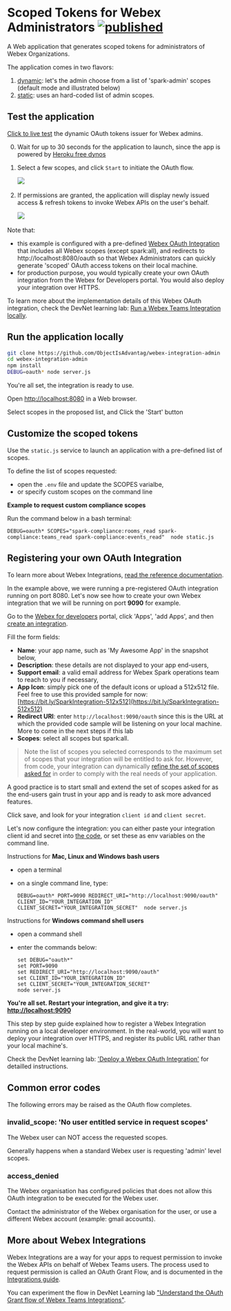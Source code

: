 # Scoped Tokens for Webex Administrators [![published](https://static.production.devnetcloud.com/codeexchange/assets/images/devnet-published.svg)](https://developer.cisco.com/codeexchange/github/repo/ObjectIsAdvantag/webex-integration-admin)

A Web application that generates scoped tokens for administrators of Webex Organizations.

The application comes in two flavors:
1. [dynamic](server.js): let's the admin choose from a list of 'spark-admin' scopes (default mode and illustrated below)
2. [static](static.js): uses an hard-coded list of admin scopes.

## Test the application

[Click to live test](https://webex-token.herokuapp.com) the dynamic OAuth tokens issuer for Webex admins.

0. Wait for up to 30 seconds for the application to launch, since the app is powered by [Heroku free dynos](https://devcenter.heroku.com/articles/free-dyno-hours)

1. Select a few scopes, and click `Start` to initiate the OAuth flow. 

&nbsp;&nbsp;&nbsp;&nbsp;&nbsp;&nbsp;![](docs/img/select-scopes.png)


2. If permissions are granted, the application will display newly issued access & refresh tokens to invoke Webex APIs on the user's behalf.

&nbsp;&nbsp;&nbsp;&nbsp;&nbsp;&nbsp;![](docs/img/OAuth-Show-Tokens.png)


Note that:
- this example is configured with a pre-defined [Webex OAuth Integration](https://developer.webex.com/docs/integrations) that includes all Webex scopes (except spark:all), and redirects to http://localhost:8080/oauth so that Webex Administrators can quickly generate 'scoped' OAuth access tokens on their local machine.
- for production purpose, you would typically create your own OAuth integration from the Webex for Developers portal. You would also deploy your integration over HTTPS.


To learn more about the implementation details of this Webex OAuth integration, check the DevNet learning lab: [Run a Webex Teams Integration locally](https://developer.cisco.com/learning/tracks/collab-cloud/spark-apps/collab-spark-intl/step/1).


## Run the application locally

``` bash
git clone https://github.com/ObjectIsAdvantag/webex-integration-admin
cd webex-integration-admin
npm install
DEBUG=oauth* node server.js
```

You're all set, the integration is ready to use.

Open [http://localhost:8080](http://localhost:8080) in a Web browser.

Select scopes in the proposed list, 
and Click the 'Start' button


## Customize the scoped tokens

Use the `static.js` service to launch an application with a pre-defined list of scopes.

To define the list of scopes requested: 
- open the `.env` file and update the SCOPES varialbe, 
- or specify custom scopes on the command line

**Example to request custom compliance scopes**

Run the command below in a bash terminal:

```
DEBUG=oauth* SCOPES="spark-compliance:rooms_read spark-compliance:teams_read spark-compliance:events_read"  node static.js
```


## Registering your own OAuth Integration

To learn more about Webex Integrations, [read the reference documentation](https://developer.webex.com/authentication.html).

In the example above, we were running a pre-registered OAuth integration running on port 8080.
Let's now see how to create your own Webex integration that we will be running on port **9090** for example.

Go to the [Webex for developers](https://developer.webex.com) portal, click 'Apps', 'add Apps', and then [create an integration](https://developer.webex.com/add-integration.html).

Fill the form fields:
- **Name**: your app name, such as 'My Awesome App' in the snapshot below,
- **Description**: these details are not displayed to your app end-users,
- **Support email**: a valid email address for Webex Spark operations team to reach to you if necessary,
- **App Icon**: simply pick one of the default icons or upload a 512x512 file. Feel free to use this provided sample for now: [https://bit.ly/SparkIntegration-512x512](https://bit.ly/SparkIntegration-512x512)
- **Redirect URI**: enter `http://localhost:9090/oauth` since this is the URL at which the provided code sample will be listening on your local machine. More to come in the next steps if this lab
- **Scopes**: select all scopes but spark:all.

> Note the list of scopes you selected corresponds to the maximum set of scopes that your integration will be entitled to ask for. However, from code, your integration can dynamically [refine the set of scopes asked for](https://github.com/CiscoDevNet/webex-integration-sample/blob/master/server.js#L30) in order to comply with the real needs of your application.

A good practice is to start small and extend the set of scopes asked for as the end-users gain trust in your app and is ready to ask more advanced features.

Click save, and look for your integration `client id` and `client secret`.


Let's now configure the integration: you can either paste your integration client id and secret into [the code](https://github.com/CiscoDevNet/webex-integration-sample/blob/master/server.js#L26), or set these as env variables on the command line.

Instructions for **Mac, Linux and Windows bash users** 
- open a terminal
- on a single command line, type:

    ```shell
    DEBUG=oauth* PORT=9090 REDIRECT_URI="http://localhost:9090/oauth" CLIENT_ID="YOUR_INTEGRATION_ID" CLIENT_SECRET="YOUR_INTEGRATION_SECRET"  node server.js
    ```

Instructions for **Windows command shell users**
- open a command shell
- enter the commands below:

    ```shell
    set DEBUG="oauth*"
    set PORT=9090
    set REDIRECT_URI="http://localhost:9090/oauth"
    set CLIENT_ID="YOUR_INTEGRATION_ID"
    set CLIENT_SECRET="YOUR_INTEGRATION_SECRET"
    node server.js
    ```

**You're all set. Restart your integration, and give it a try: [http://localhost:9090](http://localhost:9090)**


This step by step guide explained how to register a Webex Integration running on a local developer environment.
In the real-world, you will want to deploy your integration over HTTPS, and register its public URL rather than your local machine's.

Check the DevNet learning lab: ['Deploy a Webex OAuth Integration'](https://developer.cisco.com/learning/lab/collab-spark-intd-heroku/step/1) for detailled instructions.


## Common error codes

The following errors may be raised as the OAuth flow completes.

### invalid_scope: 'No user entitled service in request scopes'

The Webex user can NOT access the requested scopes.

Generally happens when a standard Webex user is requesting 'admin' level scopes.


### access_denied

The Webex organisation has configured policies that does not allow this OAuth integration to be executed for the Webex user.

Contact the administrator of the Webex organisation for the user, or use a different Webex account (example: gmail accounts).


## More about Webex Integrations

Webex Integrations are a way for your apps to request permission to invoke the Webex APIs on behalf of Webex Teams users. 
The process used to request permission is called an OAuth Grant Flow, and is documented in the [Integrations guide](https://developer.webex.com/docs/integrations).

You can experiment the flow in DevNet Learning lab ["Understand the OAuth Grant flow of Webex Teams Integrations"](https://learninglabs.cisco.com/tracks/collab-cloud/business-messaging/collab-spark-auth/step/1).
